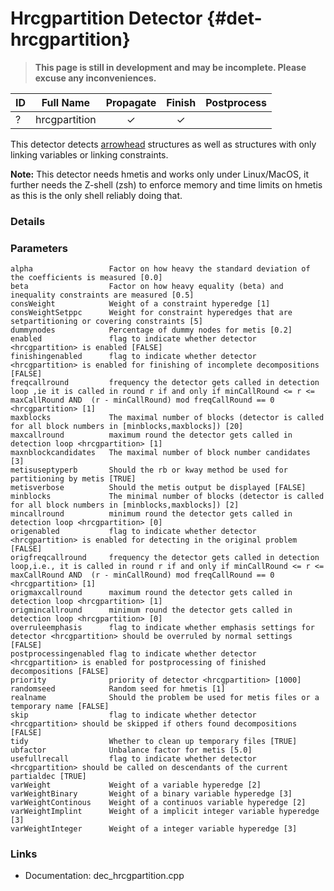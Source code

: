 # Hrcgpartition Detector {#det-hrcgpartition}
> **This page is still in development and may be incomplete. Please excuse any inconveniences.**

| ID |          Full Name          | Propagate | Finish | Postprocess |
|----|-----------------------------|:---------:|:------:|:-----------:|
| ?  | hrcgpartition               | ✓ | ✓ |   |


This detector detects [arrowhead](#arrowhead) structures as well as structures
with only linking variables or linking constraints.

**Note:** This detector needs hmetis and works only under Linux/MacOS, it further needs the Z-shell (zsh)
to enforce memory and time limits on hmetis as this is the only shell reliably doing that.

### Details

### Parameters

    alpha                 Factor on how heavy the standard deviation of the coefficients is measured [0.0]
    beta                  Factor on how heavy equality (beta) and inequality constraints are measured [0.5]
    consWeight            Weight of a constraint hyperedge [1]
    consWeightSetppc      Weight for constraint hyperedges that are setpartitioning or covering constraints [5]
    dummynodes            Percentage of dummy nodes for metis [0.2]
    enabled               flag to indicate whether detector <hrcgpartition> is enabled [FALSE]
    finishingenabled      flag to indicate whether detector <hrcgpartition> is enabled for finishing of incomplete decompositions [FALSE]
    freqcallround         frequency the detector gets called in detection loop ,ie it is called in round r if and only if minCallRound <= r <= maxCallRound AND  (r - minCallRound) mod freqCallRound == 0 <hrcgpartition> [1]
    maxblocks             The maximal number of blocks (detector is called for all block numbers in [minblocks,maxblocks]) [20]
    maxcallround          maximum round the detector gets called in detection loop <hrcgpartition> [1]
    maxnblockcandidates   The maximal number of block number candidates [3]
    metisuseptyperb       Should the rb or kway method be used for partitioning by metis [TRUE]
    metisverbose          Should the metis output be displayed [FALSE]
    minblocks             The minimal number of blocks (detector is called for all block numbers in [minblocks,maxblocks]) [2]
    mincallround          minimum round the detector gets called in detection loop <hrcgpartition> [0]
    origenabled           flag to indicate whether detector <hrcgpartition> is enabled for detecting in the original problem [FALSE]
    origfreqcallround     frequency the detector gets called in detection loop,i.e., it is called in round r if and only if minCallRound <= r <= maxCallRound AND  (r - minCallRound) mod freqCallRound == 0 <hrcgpartition> [1]
    origmaxcallround      maximum round the detector gets called in detection loop <hrcgpartition> [1]
    origmincallround      minimum round the detector gets called in detection loop <hrcgpartition> [0]
    overruleemphasis      flag to indicate whether emphasis settings for detector <hrcgpartition> should be overruled by normal settings [FALSE]
    postprocessingenabled flag to indicate whether detector <hrcgpartition> is enabled for postprocessing of finished decompositions [FALSE]
    priority              priority of detector <hrcgpartition> [1000]
    randomseed            Random seed for hmetis [1]
    realname              Should the problem be used for metis files or a temporary name [FALSE]
    skip                  flag to indicate whether detector <hrcgpartition> should be skipped if others found decompositions [FALSE]
    tidy                  Whether to clean up temporary files [TRUE]
    ubfactor              Unbalance factor for metis [5.0]
    usefullrecall         flag to indicate whether detector <hrcgpartition> should be called on descendants of the current partialdec [TRUE]
    varWeight             Weight of a variable hyperedge [2]
    varWeightBinary       Weight of a binary variable hyperedge [3]
    varWeightContinous    Weight of a continuos variable hyperedge [2]
    varWeightImplint      Weight of a implicit integer variable hyperedge [3]
    varWeightInteger      Weight of a integer variable hyperedge [3]


### Links
 * Documentation: dec_hrcgpartition.cpp
